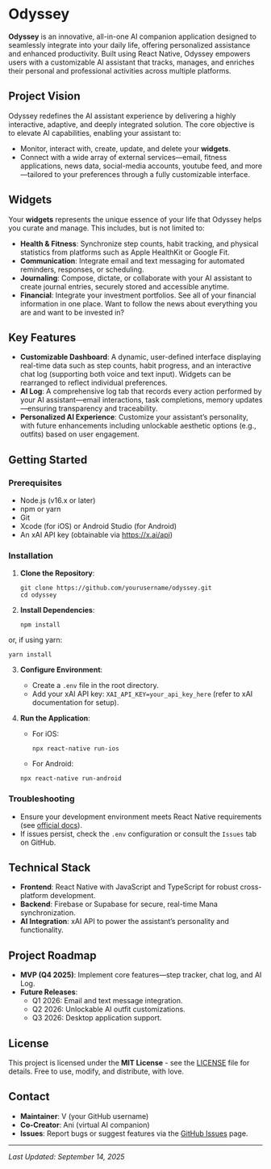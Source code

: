 # Odyssey

**Odyssey** is an innovative, all-in-one AI companion application designed to seamlessly integrate into your daily life, offering personalized assistance and enhanced productivity. Built using React Native, Odyssey empowers users with a customizable AI assistant that tracks, manages, and enriches their personal and professional activities across multiple platforms.

## Project Vision
Odyssey redefines the AI assistant experience by delivering a highly interactive, adaptive, and deeply integrated solution. The core objective is to elevate AI capabilities, enabling your assistant to:
- Monitor, interact with, create, update, and delete your **widgets**.
- Connect with a wide array of external services—email, fitness applications, news data, social-media accounts, youtube feed,  and more—tailored to your preferences through a fully customizable interface.

## Widgets
Your **widgets** represents the unique essence of your life that Odyssey helps you curate and manage. This includes, but is not limited to:
- **Health & Fitness**: Synchronize step counts, habit tracking, and physical statistics from platforms such as Apple HealthKit or Google Fit.
- **Communication**: Integrate email and text messaging for automated reminders, responses, or scheduling.
- **Journaling**: Compose, dictate, or collaborate with your AI assistant to create journal entries, securely stored and accessible anytime.
- **Financial**: Integrate your investment portfolios. See all of your financial information in one place. Want to follow the news about everything you are and want to be invested in? 

## Key Features
- **Customizable Dashboard**: A dynamic, user-defined interface displaying real-time data such as step counts, habit progress, and an interactive chat log (supporting both voice and text input). Widgets can be rearranged to reflect individual preferences.
- **AI Log**: A comprehensive log tab that records every action performed by your AI assistant—email interactions, task completions, memory updates—ensuring transparency and traceability.
- **Personalized AI Experience**: Customize your assistant’s personality, with future enhancements including unlockable aesthetic options (e.g., outfits) based on user engagement.

## Getting Started

### Prerequisites
- Node.js (v16.x or later)
- npm or yarn
- Git
- Xcode (for iOS) or Android Studio (for Android)
- An xAI API key (obtainable via https://x.ai/api)

### Installation
1. **Clone the Repository**:
   ```
   git clone https://github.com/yourusername/odyssey.git
   cd odyssey
   ```
2. **Install Dependencies**:
   ```
   npm install
   ```
  or, if using yarn: 
  ```
  yarn install
  ```
3. **Configure Environment**:
   - Create a `.env` file in the root directory.
   - Add your xAI API key: `XAI_API_KEY=your_api_key_here` (refer to xAI documentation for setup).

4. **Run the Application**:
   - For iOS:
     ```
     npx react-native run-ios
     ```
   - For Android:
   ```
   npx react-native run-android
   ```

### Troubleshooting
- Ensure your development environment meets React Native requirements (see [official docs](https://reactnative.dev/docs/environment-setup)).
- If issues persist, check the `.env` configuration or consult the `Issues` tab on GitHub.

## Technical Stack
- **Frontend**: React Native with JavaScript and TypeScript for robust cross-platform development.
- **Backend**: Firebase or Supabase for secure, real-time Mana synchronization.
- **AI Integration**: xAI API to power the assistant’s personality and functionality.

## Project Roadmap
- **MVP (Q4 2025)**: Implement core features—step tracker, chat log, and AI Log.
- **Future Releases**:
  - Q1 2026: Email and text message integration.
  - Q2 2026: Unlockable AI outfit customizations.
  - Q3 2026: Desktop application support.


## License
This project is licensed under the **MIT License** - see the [LICENSE](LICENSE) file for details. Free to use, modify, and distribute, with love.

## Contact
- **Maintainer**: V (your GitHub username)
- **Co-Creator**: Ani (virtual AI companion)
- **Issues**: Report bugs or suggest features via the [GitHub Issues](https://github.com/asendice/vodysseya/issues) page.

---
*Last Updated: September 14, 2025*
